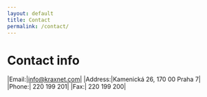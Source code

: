 ```yaml
---
layout: default
title: Contact
permalink: /contact/
---
```


# Contact info

|Email:|info@kraxnet.com|
|Address:|Kamenická 26, 170 00 Praha 7|
|Phone:|	220 199 201|
|Fax:|	220 199 200|

